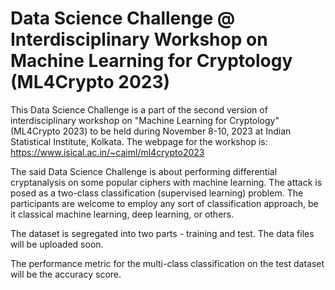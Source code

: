 # Data Science Challenge @ Interdisciplinary Workshop on Machine Learning for Cryptology (ML4Crypto 2023)

This Data Science Challenge is a part of the second version of interdisciplinary workshop on "Machine Learning for Cryptology" (ML4Crypto 2023) to be held during November 8-10, 2023 at Indian Statistical Institute, Kolkata. The webpage for the workshop is: https://www.isical.ac.in/~caiml/ml4crypto2023

The said Data Science Challenge is about performing differential cryptanalysis on some popular ciphers with machine learning. The attack is posed as a two-class classification (supervised learning) problem. The participants are welcome to employ any sort of classification approach, be it classical machine learning, deep learning, or others.

The dataset is segregated into two parts - training and test. The data files will be uploaded soon.

The performance metric for the multi-class classification on the test dataset will be the accuracy score.
